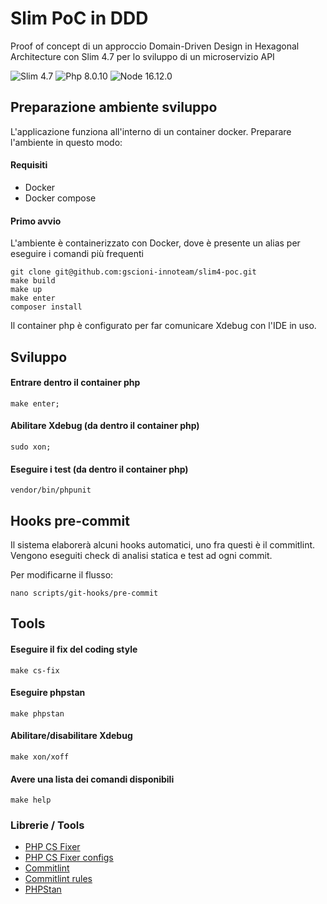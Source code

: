 Slim PoC in DDD
========================

Proof of concept di un approccio Domain-Driven Design in Hexagonal Architecture con Slim 4.7 
per lo sviluppo di un microservizio API

![Slim 4.7](https://img.shields.io/badge/Slim-4.7-purple.svg?style=flat-square&logo=slimphp)
![Php 8.0.10](https://img.shields.io/badge/Php-8.0.10-blue.svg?style=flat-square&logo=php)
![Node 16.12.0](https://img.shields.io/badge/Node.js-16.12.0-green.svg?style=flat-square&logo=nodedotjs)

## Preparazione ambiente sviluppo
L'applicazione funziona all'interno di un container docker. Preparare l'ambiente in questo modo:

#### Requisiti
- Docker
- Docker compose

#### Primo avvio
L'ambiente è containerizzato con Docker, dove è presente un alias per eseguire i comandi più frequenti
```
git clone git@github.com:gscioni-innoteam/slim4-poc.git
make build
make up
make enter
composer install
```

Il container php è configurato per far comunicare Xdebug con l'IDE in uso.

## Sviluppo

#### Entrare dentro il container php
```
make enter;
```
#### Abilitare Xdebug (da dentro il container php)
```
sudo xon;
```

#### Eseguire i test (da dentro il container php)
```
vendor/bin/phpunit
```

## Hooks pre-commit
Il sistema elaborerà alcuni hooks automatici, uno fra questi è il commitlint.
Vengono eseguiti check di analisi statica e test ad ogni commit.

Per modificarne il flusso:
```
nano scripts/git-hooks/pre-commit
```

## Tools

#### Eseguire il fix del coding style
```
make cs-fix
```

#### Eseguire phpstan
```
make phpstan
```

#### Abilitare/disabilitare Xdebug
```
make xon/xoff
```

#### Avere una lista dei comandi disponibili
```
make help
```

### Librerie / Tools
* [PHP CS Fixer](https://github.com/FriendsOfPHP/PHP-CS-Fixer)
* [PHP CS Fixer configs](https://mlocati.github.io/php-cs-fixer-configurator)
* [Commitlint](https://commitlint.js.org/#/)
* [Commitlint rules](https://www.npmjs.com/package/@commitlint/config-conventional#rules)
* [PHPStan](https://github.com/phpstan/phpstan)

